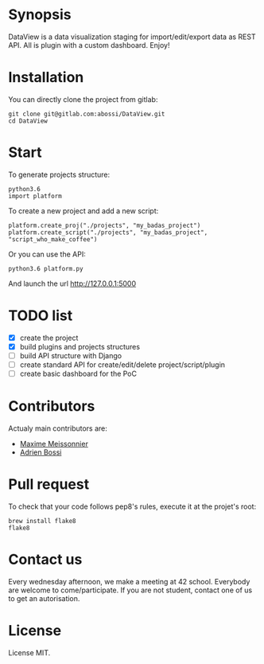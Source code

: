 # Synopsis

DataView is a data visualization staging for import/edit/export data as REST API. All is plugin with a custom dashboard. Enjoy!

# Installation

You can directly clone the project from gitlab:

```
git clone git@gitlab.com:abossi/DataView.git
cd DataView
```

# Start

To generate projects structure:

```
python3.6
import platform
```

To create a new project and add a new script:

```
platform.create_proj("./projects", "my_badas_project")
platform.create_script("./projects", "my_badas_project", "script_who_make_coffee")
```

Or you can use the API:

```
python3.6 platform.py
```

And launch the url http://127.0.0.1:5000

# TODO list

- [x] create the project
- [x] build plugins and projects structures
- [ ] build API structure with Django
- [ ] create standard API for create/edit/delete project/script/plugin
- [ ] create basic dashboard for the PoC

# Contributors

Actualy main contributors are:
- [Maxime Meissonnier](https://gitlab.com/uusername)
- [Adrien Bossi](https://gitlab.com/abossi)

# Pull request

To check that your code follows pep8's rules, execute it at the projet's root:

```
brew install flake8
flake8
```

# Contact us

Every wednesday afternoon, we make a meeting at 42 school. Everybody are welcome to come/participate. If you are not student, contact one of us to get an autorisation.

# License

License MIT.
